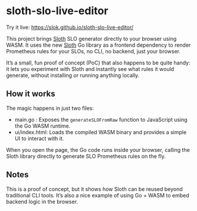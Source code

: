 # sloth-slo-live-editor

Try it live: https://slok.github.io/sloth-slo-live-editor/

This project brings [Sloth] SLO generator directly to your browser using WASM.
It uses the new [Sloth] Go library as a frontend dependency to render Prometheus rules for your SLOs, no CLI, no backend, just your browser.

It’s a small, fun proof of concept (PoC) that also happens to be quite handy: it lets you experiment with Sloth and instantly see what rules it would generate, without installing or running anything locally.

## How it works

The magic happens in just two files:

* main.go : Exposes the `generateSLOFromRaw` function to JavaScript using the Go WASM runtime.
* ui/index.html: Loads the compiled WASM binary and provides a simple UI to interact with it.

When you open the page, the Go code runs inside your browser, calling the Sloth library directly to generate SLO Prometheus rules on the fly.

## Notes

This is a proof of concept, but it shows how Sloth can be reused beyond traditional CLI tools. It’s also a nice example of using Go + WASM to embed backend logic in the browser.

[sloth]: https://sloth.dev